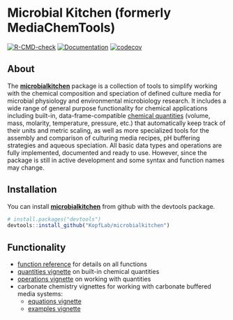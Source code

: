 
<!-- README.md is generated from README.Rmd. Please edit that file -->

# Microbial Kitchen (formerly MediaChemTools)

[![R-CMD-check](https://github.com/KopfLab/microbialkitchen/actions/workflows/R-CMD-check.yaml/badge.svg)](https://github.com/KopfLab/microbialkitchen/actions/workflows/R-CMD-check.yaml)
[![Documentation](https://img.shields.io/badge/docs-online-green.svg)](https://microbialkitchen.kopflab.org/reference/)
[![codecov](https://codecov.io/github/KopfLab/microbialkitchen/branch/master/graphs/badge.svg)](https://codecov.io/github/Kopflab/microbialkitchen)

## About

The **[microbialkitchen](https://microbialkitchen.kopflab.org/)**
package is a collection of tools to simplify working with the chemical
composition and speciation of defined culture media for microbial
physiology and environmental microbiology research. It includes a wide
range of general purpose functionality for chemical applications
including built-in, data-frame-compatible [chemical
quantities](https://microbialkitchen.kopflab.org/articles/quantities.html)
(volume, mass, molarity, temperature, pressure, etc.) that automatically
keep track of their units and metric scaling, as well as more
specialized tools for the assembly and comparison of culturing media
recipes, pH buffering strategies and aqueous speciation. All basic data
types and operations are fully implemented, documented and ready to use.
However, since the package is still in active development and some
syntax and function names may change.

## Installation

You can install
**[microbialkitchen](https://microbialkitchen.kopflab.org/)** from
github with the devtools package.

``` r
# install.packages("devtools") 
devtools::install_github("KopfLab/microbialkitchen")
```

## Functionality

- [function reference](https://microbialkitchen.kopflab.org/reference/)
  for details on all functions
- [quantities
  vignette](https://microbialkitchen.kopflab.org/articles/quantities.html)
  on built-in chemical quantities
- [operations
  vignette](https://microbialkitchen.kopflab.org/articles/operations.html)
  on working with quantities
- carbonate chemistry vignettes for working with carbonate buffered
  media systems:
  - [equations
    vignette](https://microbialkitchen.kopflab.org/articles/carbonate_chemistry_equations.html)
  - [examples
    vignette](https://microbialkitchen.kopflab.org/articles/carbonate_chemistry_examples.html)

